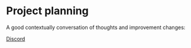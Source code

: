 # Project planning

A good contextually conversation of thoughts and improvement changes:

[Discord](https://discord.com/channels/273534239310479360/273539705595756544/1106395278325583965)
